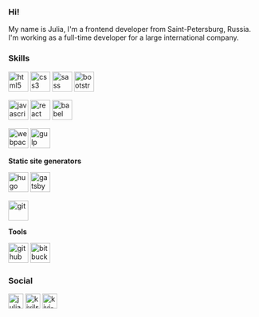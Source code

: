 ### Hi!
My name is Julia, 
I'm a frontend developer from Saint-Petersburg, Russia.
I'm working as a full-time developer for a large international company.

### Skills
<p align="left">
  <img src="https://devicons.github.io/devicon/devicon.git/icons/html5/html5-original-wordmark.svg" alt="html5" title="html5" width="40" height="40"/> <img src="https://devicons.github.io/devicon/devicon.git/icons/css3/css3-original-wordmark.svg" alt="css3" title="css3" width="40" height="40"/> <img src="https://devicons.github.io/devicon/devicon.git/icons/sass/sass-original.svg" alt="sass" title="sass" width="40" height="40"/> <img src="https://devicons.github.io/devicon/devicon.git/icons/bootstrap/bootstrap-plain.svg" alt="bootstrap" title="bootstrap" width="40" height="40"/>
</p>
<p align="left">
  <img src="https://devicons.github.io/devicon/devicon.git/icons/javascript/javascript-original.svg" alt="javascript" title="javascript" width="40" height="40"/> <img src="https://devicons.github.io/devicon/devicon.git/icons/react/react-original-wordmark.svg" alt="react" title="react" width="40" height="40"/> <img src="https://www.vectorlogo.zone/logos/babeljs/babeljs-icon.svg" alt="babel" title="babel" width="40" height="40"/>
</p>
<p align="left">
  <img src="https://devicons.github.io/devicon/devicon.git/icons/webpack/webpack-original.svg" alt="webpack" title="webpack" width="40" height="40"/> <img src="https://devicons.github.io/devicon/devicon.git/icons/gulp/gulp-plain.svg" alt="gulp" title="gulp" width="40" height="40"/>
</p>
<p align="left">
  <b>Static site generators</b>
</p>
<p align="left">
  <img src="https://api.iconify.design/logos-hugo.svg" alt="hugo" title="hugo SSG" width="40" height="40"/> <img src="https://www.vectorlogo.zone/logos/gatsbyjs/gatsbyjs-icon.svg" alt="gatsby" title="gatsby SSG" width="40" height="40"/>
</p>
<p align="left">
  <img src="https://www.vectorlogo.zone/logos/git-scm/git-scm-icon.svg" alt="git" title="git" width="40" height="40"/> 
</p>
<p align="left">
  <b>Tools</b>
</p>
<p align="left">
  <img src="https://devicon.dev/devicon.git/icons/github/github-original.svg" alt="github" title="github" width="40" height="40"/> 
  <img src="https://devicon.dev/devicon.git/icons/bitbucket/bitbucket-original.svg" alt="bitbucket" title="bitbucket" width="40" height="40"/> 
</p>

### Social
<p align="left">
<a href="https://linkedin.com/in/julia-sesyunina-11356a34" target="blank"><img align="center" src="https://cdn.jsdelivr.net/npm/simple-icons@3.0.1/icons/linkedin.svg" alt="julia-sesyunina-11356a34" height="30" width="30" /></a>
<a href="https://codepen.io/kivils" target="blank"><img align="center" src="https://cdn.jsdelivr.net/npm/simple-icons@3.0.1/icons/codepen.svg" alt="kivils" height="30" width="30" /></a>
<a href="https://instagram.com/kivi-80" target="blank"><img align="center" src="https://cdn.jsdelivr.net/npm/simple-icons@3.0.1/icons/instagram.svg" alt="kivi-80" height="30" width="30" /></a>
</p>
